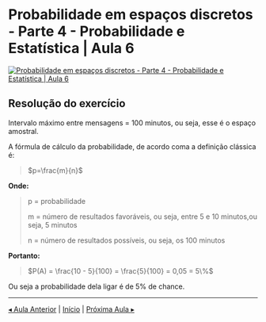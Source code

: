 # Probabilidade em espaços discretos - Parte 4 - Probabilidade e Estatística | Aula 6

[![Probabilidade em espaços discretos - Parte 4 - Probabilidade e Estatística | Aula 6](https://img.youtube.com/vi/ilDH2Ut_NZc/0.jpg)](https://www.youtube.com/watch?v=ilDH2Ut_NZc)

## Resolução do exercício

Intervalo máximo entre mensagens = 100 minutos, ou seja, esse é o espaço amostral.

A fórmula de cálculo da probabilidade, de acordo coma a definição clássica é:

> $p=\frac{m}{n}$

**Onde:**
> p = probabilidade
>
> m = número de resultados favoráveis, ou seja, entre 5 e 10 minutos,ou seja, 5 minutos
>
> n = número de resultados possíveis, ou seja, os 100 minutos

**Portanto:**

>$P(A) = \frac{10 - 5}{100} = \frac{5}{100} = 0,05 = 5\%$

Ou seja a probabilidade dela ligar é de 5% de chance.

---
[$\blacktriangleleft$ Aula Anterior](aula-05.md) | [Início](README.md) | [Próxima Aula $\blacktriangleright$](aula-07.md)